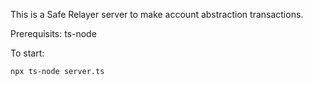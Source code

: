 This is a Safe Relayer server to make account abstraction transactions.

Prerequisits:
ts-node

To start:
```
npx ts-node server.ts
```